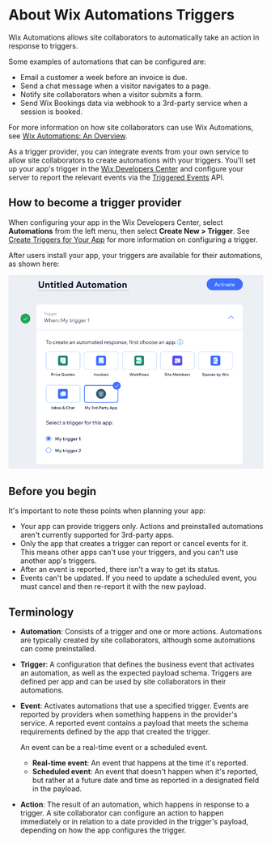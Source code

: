# About Wix Automations Triggers

Wix Automations allows site collaborators to automatically take an action
in response to triggers.

Some examples of automations that can be configured are:

* Email a customer a week before an invoice is due.
* Send a chat message when a visitor navigates to a page.
* Notify site collaborators when a visitor submits a form.
* Send Wix Bookings data via webhook to a 3rd-party service when a session is booked.

For more information on how site collaborators can use Wix Automations, see
[Wix Automations: An Overview](https://support.wix.com/en/article/wix-automations-getting-started).

As a trigger provider,
you can integrate events from your own service
to allow site collaborators to create automations with your triggers.
You'll set up your app's trigger in the
[Wix Developers Center](https://dev.wix.com/apps/)
and configure your server to report the relevant events via the
[Triggered Events](../wix-automations/triggered-events/) API.

## How to become a trigger provider

When configuring your app in the Wix Developers Center,
select **Automations** from the left menu,
then select **Create New > Trigger**.
See [Create Triggers for Your App](https://devforum.wix.com/kb/en/article/create-automation-triggers-for-your-app)
for more information on configuring a trigger.

After users install your app,
your triggers are available for their automations,
as shown here:

![Automation configuration screen, with "My 3rd-Party App" selected, and 2 triggers below ("My trigger 1" and "My trigger 2")](../../media/automations__sample-triggers.png "Automation configuration page")

## Before you begin

It's important to note these points when planning  your app:

* Your app can provide triggers only.
  Actions and preinstalled automations aren't currently supported for 3rd-party apps.
* Only the app that creates a trigger can report or cancel events for it.
  This means other apps can't use your triggers,
  and you can't use another app's triggers.
* After an event is reported, there isn't a way to get its status.
* Events can't be updated.
  If you need to update a scheduled event,
  you must cancel and then re-report it with the new payload.

## Terminology

* **Automation**: Consists of a trigger and one or more actions.
  Automations are typically created by site collaborators,
  although some automations can come preinstalled.
* **Trigger**: A configuration that defines the business event
  that activates an automation,
  as well as the expected payload schema.
  Triggers are defined per app
  and can be used by site collaborators in their automations.
* **Event**: Activates automations that use a specified trigger.
  Events are reported by providers
  when something happens in the provider's service.
  A reported event contains a payload
  that meets the schema requirements defined by the app that created the trigger.

    An event can be a real-time event or a scheduled event.

    * **Real-time event**: An event that happens at the time it's reported.
    * **Scheduled event**: An event that doesn't happen when it's reported,
      but rather at a future date and time
      as reported in a designated field in the payload.

* **Action**: The result of an automation,
  which happens in response to a trigger.
  A site collaborator can configure an action to happen immediately
  or in relation to a date provided in the trigger's payload,
  depending on how the app configures the trigger.

